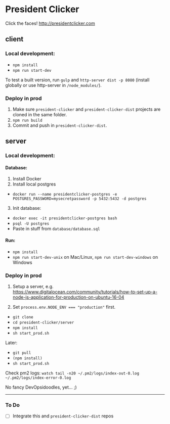 # President Clicker

Click the faces! http://presidentclicker.com

## client

### Local development:

* `npm install`
* `npm run start-dev`

To test a built version, run `gulp` and `http-server dist -p 8080` (install globally or use http-server in `/node_modules/`).

### Deploy in prod

1. Make sure `president-clicker` and `president-clicker-dist` projects are cloned in the same folder.
2. `npm run build`
3. Commit and push in `president-clicker-dist`.

## server

### Local development:

#### Database:

1. Install Docker
2. Install local postgres
 * `docker run --name presidentclicker-postgres -e POSTGRES_PASSWORD=mysecretpassword -p 5432:5432 -d postgres`
3. Init database:
 * `docker exec -it presidentclicker-postgres bash` 
 * `psql -U postgres`
 * Paste in stuff from `database/database.sql` 

#### Run:

* `npm install`
* `npm run start-dev-unix` on Mac/Linux, `npm run start-dev-windows` on Windows

### Deploy in prod
    
1. Setup a server, e.g. https://www.digitalocean.com/community/tutorials/how-to-set-up-a-node-js-application-for-production-on-ubuntu-16-04

2. Set ```process.env.NODE_ENV === "production"``` first.

* `git clone`
* `cd president-clicker/server`
* `npm install`
* `sh start_prod.sh`

Later:
* `git pull`
* `(npm install)`
* `sh start_prod.sh`

Check pm2 logs: `watch tail -n20 ~/.pm2/logs/index-out-0.log ~/.pm2/logs/index-error-0.log`

No fancy DevOpsidoodles, yet... ;)

---

### To Do

- [ ] Integrate this and `president-clicker-dist` repos
